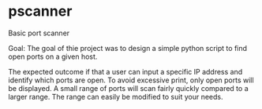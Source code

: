 # pscanner
Basic port scanner

Goal: The goal of thie project was to design a simple python script to find open ports on a given host.

The expected outcome if that a user can input a specific IP address and identify which ports are open.  To avoid excessive print, only open ports will be displayed.
A small range of ports will scan fairly quickly compared to a larger range.  The range can easily be modified to suit your needs.
